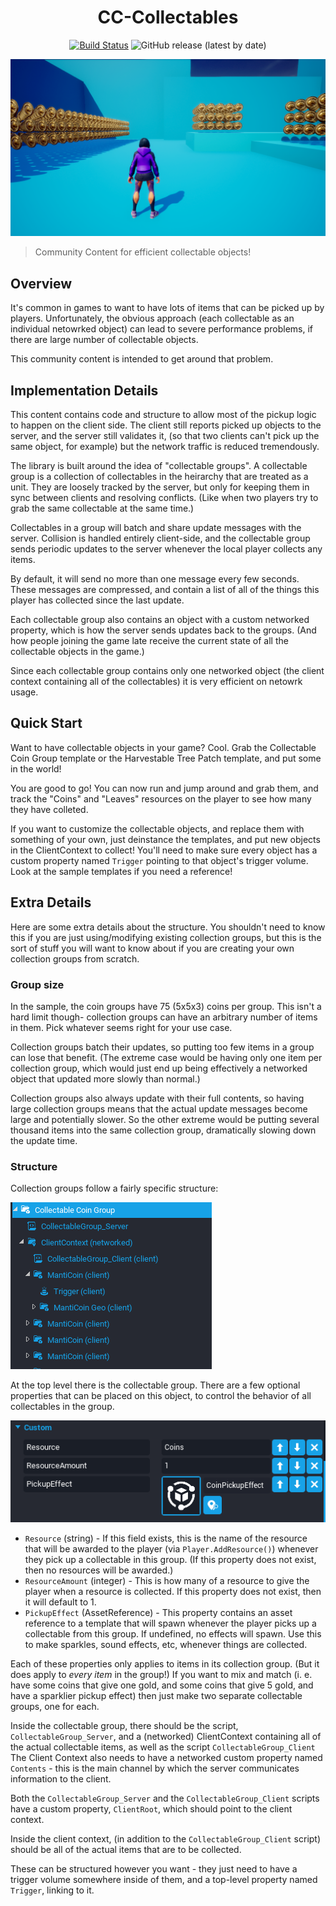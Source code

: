 <div align="center">

# CC-Collectables

[![Build Status](https://github.com/Core-Team-META/CC-Collectables/workflows/CI/badge.svg)](https://github.com/Core-Team-META/CC-Collectables/actions/workflows/ci.yml?query=workflow%3ACI%29)
![GitHub release (latest by date)](https://img.shields.io/github/v/release/Core-Team-META/CC-Collectables?style=plastic)

![TitleCard](ReadmeImages/HeaderImage.png)

</div>

> Community Content for efficient collectable objects!

## Overview

It's common in games to want to have lots of items that can be picked up by players.  Unfortunately, the
obvious approach (each collectable as an individual netowrked object) can lead to severe performance
problems, if there are large number of collectable objects.

This community content is intended to get around that problem.


## Implementation Details

This content contains code and structure to allow most of the pickup logic to happen on the client side.
The client still reports picked up objects to the server, and the server still validates it, (so that
two clients can't pick up the same object, for example) but the network traffic is reduced tremendously.

The library is built around the idea of "collectable groups".  A collectable group is a collection of
collectables in the heirarchy that are treated as a unit.  They are loosely tracked by the server, but
only for keeping them in sync between clients and resolving conflicts.  (Like when two players try to
grab the same collectable at the same time.)

Collectables in a group will batch and share update messages with the server.  Collision is handled
entirely client-side, and the collectable group sends periodic updates to the server whenever the
local player collects any items.

By default, it will send no more than one message every few seconds.  These messages are compressed,
and contain a list of all of the things this player has collected since the last update.

Each collectable group also contains an object with a custom networked property, which is how the
server sends updates back to the groups.  (And how people joining the game late receive the current
state of all the collectable objects in the game.)

Since each collectable group contains only one networked object (the client context containing all
of the collectables) it is very efficient on netowrk usage.


## Quick Start

Want to have collectable objects in your game?  Cool.  Grab the Collectable Coin Group template
or the Harvestable Tree Patch template, and put some in the world!

You are good to go!  You can now run and jump around and grab them, and track the "Coins" and "Leaves"
resources on the player to see how many they have colleted.

If you want to customize the collectable objects, and replace them with something of your own,
just deinstance the templates, and put new objects in the ClientContext to collect!  You'll need
to make sure every object has a custom property named `Trigger` pointing to that object's trigger
volume.  Look at the sample templates if you need a reference!


## Extra Details

Here are some extra details about the structure.  You shouldn't need to know this if you are just
using/modifying existing collection groups, but this is the sort of stuff you will want to
know about if you are creating your own collection groups from scratch.

### Group size

In the sample, the coin groups have 75 (5x5x3) coins per group.  This isn't a hard limit though-
collection groups can have an arbitrary number of items in them.  Pick whatever seems right for your
use case.  

Collection groups batch their updates, so putting too few items in a group can lose that benefit.
(The extreme case would be having only one item per collection group, which would just end up being
effectively a networked object that updated more slowly than normal.)

Collection groups also always update with their full contents, so having large collection groups
means that the actual update messages become large and potentially slower.  So the other extreme
would be putting several thousand items into the same collection group, dramatically slowing down
the update time.


### Structure

Collection groups follow a fairly specific structure:

![My image](https://github.com/Core-Team-META/CC-Collectables/blob/master/ReadmeImages/BasicStructure.png?raw=true)

At the top level there is the collectable group.  There are a few optional properties that can be placed
on this object, to control the behavior of all collectables in the group.

![My image](https://github.com/Core-Team-META/CC-Collectables/blob/master/ReadmeImages/CollectableProperties.png?raw=true)

* `Resource` (string) - If this field exists, this is the name of the resource that will be awarded to the player (via `Player.AddResource()`)
  whenever they pick up a collectable in this group.  (If this property does not exist, then no resources will be awarded.)
* `ResourceAmount` (integer) - This is how many of a resource to give the player when a resource is collected.  If this property does
  not exist, then it will default to 1.
* `PickupEffect` (AssetReference) - This property contains an asset reference to a template that will spawn whenever the player picks up
  a collectable from this group.  If undefined, no effects will spawn.  Use this to make sparkles, sound effects, etc, whenever things
  are collected.

Each of these properties only applies to items in its collection group.  (But it does apply to *every item* in the group!)  If you want to mix
and match (i. e. have some coins that give one gold, and some coins that give 5 gold, and have a sparklier pickup effect) then
just make two separate collectable groups, one for each.

Inside the collectable group, there should be the script, `CollectableGroup_Server`, and a (networked) ClientContext
containing all of the actual collectable items, as well as the script `CollectableGroup_Client`  The Client Context
also needs to have a networked custom property named `Contents` - this is the main channel by which the server
communicates information to the client.

Both the `CollectableGroup_Server` and the `CollectableGroup_Client` scripts have a custom property, `ClientRoot`,
which should point to the client context.

Inside the client context, (in addition to the `CollectableGroup_Client` script) should be all of the actual items
that are to be collected.

These can be structured however you want - they just need to have a trigger volume somewhere inside of them, and a
top-level property named `Trigger`, linking to it.
